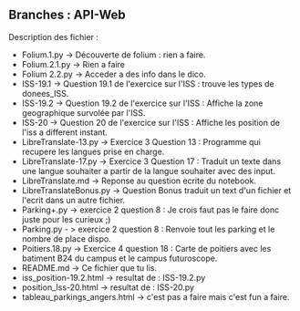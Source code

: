 ## Branches : **API-Web**

Description des fichier :
- Folium.1.py -> Découverte de folium : rien a faire.
-  Folium.2.1.py -> Rien a faire
- Folium 2.2.py -> Acceder a des info dans le dico.
- ISS-19.1 -> Question 19.1 de l'exercice sur l'ISS : trouve les types de donees_ISS.
- ISS-19.2 -> Question 19.2 de l'exercice sur l'ISS : Affiche la zone geographique survolée par l'ISS.
- ISS-20 -> Question 20 de l'exercice sur l'ISS : Affiche les position de l'iss a different instant.
- LibreTranslate-13.py -> Exercice 3 Question 13 : Programme qui recupere les langues prise en charge.
- LibreTranslate-17.py ->  Exercice 3 Question 17 : Traduit un texte dans une langue souhaiter a partir de la langue souhaiter avec des input.
- LibreTranslate.md -> Reponse au question ecrite du notebook.
- LibreTranslateBonus.py -> Question Bonus traduit un text d'un fichier et l'ecrit dans un autre fichier.
- Parking+.py -> exercice 2 question 8 : Je crois faut pas le faire donc juste pour les curieux ;)
- Parking.py - > exercice 2 question 8 : Renvoie tout les parking et le nombre de place dispo.
- Poitiers.18.py -> Exercice 4 question 18 : Carte de poitiers avec les batiment B24 du campus et le campus futuroscope.
- README.md -> Ce fichier que tu lis.
- iss_position-19.2.html -> resultat de : ISS-19.2.py
- position_Iss-20.html -> resultat de : ISS-20.py
- tableau_parkings_angers.html -> c'est pas a faire mais c'est fun a faire.